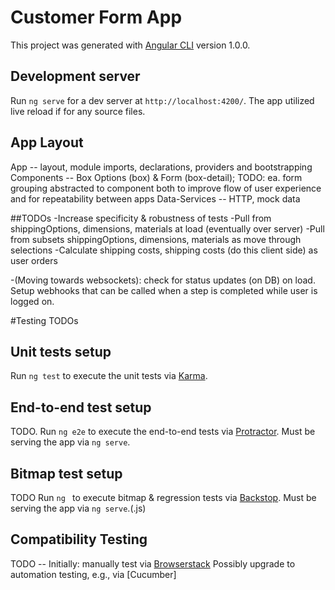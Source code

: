 # Customer Form App

This project was generated with [Angular CLI](https://github.com/angular/angular-cli) version 1.0.0.

## Development server

Run `ng serve` for a dev server at `http://localhost:4200/`. The app utilized live reload if for any source files.

## App Layout
App -- layout, module imports, declarations, providers and bootstrapping
Components -- Box Options (box) & Form (box-detail); TODO: ea. form grouping abstracted to component both to improve flow of user experience and for repeatability between apps
Data-Services -- HTTP, mock data


##TODOs
-Increase specificity & robustness of tests
-Pull from shippingOptions, dimensions, materials at load (eventually over server)
-Pull from subsets shippingOptions, dimensions, materials as move through selections
-Calculate shipping costs, shipping costs (do this client side) as user orders

-(Moving towards websockets): check for status updates (on DB) on load. Setup webhooks that can be called when a step is completed while user is logged on.

#Testing TODOs

## Unit tests setup

Run `ng test` to execute the unit tests via [Karma](https://karma-runner.github.io).

## End-to-end test setup

TODO. Run `ng e2e` to execute the end-to-end tests via [Protractor](http://www.protractortest.org/).
Must be serving the app via `ng serve`.

## Bitmap test setup

TODO Run `ng ` to execute bitmap & regression tests via [Backstop](https://github.com/garris/BackstopJS).
Must be serving the app via `ng serve`.(.js)

## Compatibility Testing

TODO -- Initially: manually test via [Browserstack](https://www.browserstack.com/)
Possibly upgrade to automation testing, e.g., via [Cucumber]
